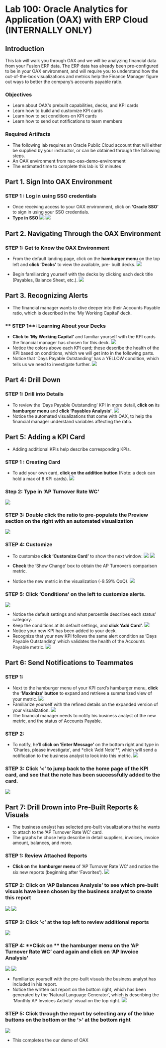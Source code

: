 # Lab 100: Oracle Analytics for Application (OAX) with ERP Cloud (INTERNALLY ONLY)

<!-- Comment out table of contents
## Table of Contents
[Introduction](#introduction)
-->

## Introduction

This lab will walk you through OAX and we will be analyzing financial data from your Fusion ERP data. The ERP data has already been pre-configured to be in your OAX environment, and will require you to understand how the out-of-the-box visualizations and metrics help the Finance Manager figure out ways to better the company’s accounts payable ratio. 


### Objectives
- Learn about OAX's prebuilt capabilities, decks, and KPI cards
- Learn how to build and customize KPI cards
- Learn how to set conditions on KPI cards
- Learn how to send out notifications to team members  


### Required Artifacts
- The following lab requires an Oracle Public Cloud account that will either be supplied by your instructor, or can be obtained through the following steps.
- An OAX environment from nac-oax-demo-environment
- The estimated time to complete this lab is 12 minutes


## Part 1. Sign Into OAX Environment
### **STEP 1** : Log in using SSO credentials
-	Once receiving access to your OAX environment, click on **‘Oracle SSO’** to sign in using your SSO credentials. 
-	**Type in SSO**
  ![](./images/OAXEnviron.png " ")
  ![](./images/SSO.png " ")

## Part 2. Navigating Through the OAX Environment

### **STEP 1**: Get to Know the OAX Environment
-	From the default landing page, click on the **hamburger menu** on the top left and **click ‘Decks’** to view the available, pre- built decks.
![](./images/Deck.png " ")

-	Begin familiarzing yourself with the decks by clicking each deck title (Payables, Balance Sheet, etc.).
![](./images/DeckOptions.png " ")

## Part 3. Recognizing Alerts
-	The financial manager wants to dive deeper into their Accounts Payable ratio, which is described in the ‘My Working Capital’ deck.

### ** STEP 1**: Learning About your Decks
-	**Click to ‘My Working Capital’** and familiar yourself with the KPI cards the financial manager has chosen for this deck.
![](./images/Click_to_deck.png " ")
-	Notice the colors above each KPI card; these describe the health of the KPI based on conditions, which we will get into in the following parts.
-	Notice that ‘Days Payable Outstanding’ has a YELLOW condition, which tells us we need to investigate further.
![](./images/MyWorkingCapital.png " ")

## Part 4: Drill Down
### **STEP 1**: Drill into Details
-	To review the ‘Days Payable Outstanding’ KPI in more detail, **click on** its **hamburger menu** and **click ‘Payables Analysis’**.
![](./images/Clickto_Payables_Analysis.png " ")
-	Notice the automated visualizations that come with OAX, to help the financial manager understand variables affecting the ratio.

## Part 5: Adding a KPI Card
-	Adding additional KPIs help describe corresponding KPIs.
### **STEP 1** : Creating Card
- To add your own card, **click on the addition button** (Note: a deck can hold a max of 8 KPI cards).
![](./images/AddCard.png " ")
 
### **Step 2**: **Type in** ‘AP Turnover Rate WC’ 
![](./images/APTurnoverRate_WC.png " ")

### **STEP 3**: **Double click** the ratio to pre-populate the Preview section on the right with an automated visualization
![](./images/Populate_Preview.png " ")

### **STEP 4**: Customize 
-	To customize **click ‘Customize Card’** to show the next window: 
![](./images/Customize_Card.png " ")
![](./images/Wo_Show_Change.png " ")
 
-	**Check** the ‘Show Change’ box to obtain the AP Turnover’s comparison metric.
-	Notice the new metric in the visualization (-9.59% QoQ).
![](./images/W_Show_Change.png " ")

### **STEP 5**: **Click ‘Conditions’** on the left to customize alerts.
![](./images/Conditions.png " ")
-	Notice the default settings and what percentile describes each status’ category. 
-	Keep the conditions at its default settings, and **click ‘Add Card’**.
![](./images/Adding_AP.png " ")
-	Notice your new KPI has been added to your deck.
-	Recognize that your new KPI follows the same alert condition as ‘Days Payable Outstanding’ which validates the health of the Accounts Payable metric.
![](./images/Card_Added.png " ")

## Part 6: Send Notifications to Teammates
### **STEP 1**: 
-	Next to the hamburger menu of your KPI card’s hamburger menu, **click** the **‘Maximize’ button** to expand and retrieve a summarized view of your metric.
![](./images/Maximize.png " ")
-	Familiarize yourself with the refined details on the expanded version of your visualization.
![](./images/AP_Turnover_Max.png " ")
-	The financial manager needs to notify his business analyst of the new metric, and the status of Accounts Payable.

### **STEP 2**:
- To notify, he’ll **click on ‘Enter Message’** on the bottom right and type in 'Charles, please investigate', and *click ‘Add Note’**, which will send a notification to the business analyst to look into this metric. 
![](./images/Adding_Note.png " ")

### **STEP 3**: **Click ‘<’** to jump back to the home page of the KPI card, and see that the note has been successfully added to the card.
![](./images/Show_New_Note.png " ")

## Part 7: Drill Drown into Pre-Built Reports & Visuals
-	The business analyst has selected pre-built visualizations that he wants to attach to the ‘AP Turnover Rate WC’ card.
-	The graphs he chose help describe in detail suppliers, invoices, invoice amount, balances, and more.
### **STEP 1**: Review Attached Reports
-	**Click on** the **hamburger menu** of ‘AP Turnover Rate WC’ and notice the six new reports (beginning after ‘Favorites’).
![](./images/Hamburger_Menu.png " ")
 
### **STEP 2**: **Click on ‘AP Balances Analysis’** to see which pre-built visuals have been chosen by the business analyst to create this report
![](./images/NewReport1.png " ")
![](./images/AP_Bal1.png " ")

### **STEP 3**: **Click ‘<’** at the top left to review additional reports
![](./images/AP_Bal2.png " ")

### **STEP 4**: **Click on ** the hamburger menu on the ‘AP Turnover Rate WC’ card again and **click on ‘AP Invoice Analysis’**
![](./images/Hamburger_Menu.png " ")
![](./images/AP_Invoices.png " ")

-	Familiarize yourself with the pre-built visuals the business analyst has included in his report.
-	Notice the written out report on the bottom right, which has been generated by the ‘Natural Language Generator’, which is describing the ‘Monthly AP Invoices Activity’ visual on the top right.
![](./images/Invoice_Report.png " ")

### **STEP 5**: **Click** through the report by selecting any of the **blue buttons** on the bottom **or the ‘>’** at the bottom right
![](./images/Last_Page.png " ")

-	This completes the our demo of OAX


